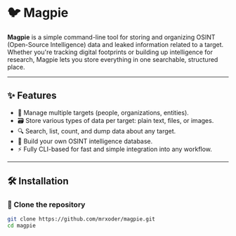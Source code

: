 # 🐦 Magpie

**Magpie** is a simple command-line tool for storing and organizing OSINT (Open-Source Intelligence) data and leaked information related to a target. Whether you're tracking digital footprints or building up intelligence for research, Magpie lets you store everything in one searchable, structured place.

---

## ✨ Features

- 📁 Manage multiple targets (people, organizations, entities).
- 🗃️ Store various types of data per target: plain text, files, or images.
- 🔍 Search, list, count, and dump data about any target.
- 🧠 Build your own OSINT intelligence database.
- ⚡ Fully CLI-based for fast and simple integration into any workflow.

---

## 🛠️ Installation

### 🔁 Clone the repository

```bash
git clone https://github.com/mrxoder/magpie.git
cd magpie
